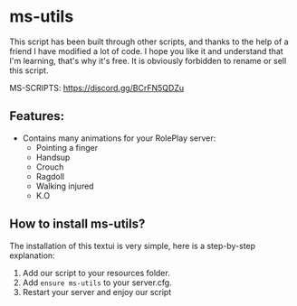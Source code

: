 # ms-utils

This script has been built through other scripts, and thanks to the help of a friend I have modified a lot of code.
I hope you like it and understand that I'm learning, that's why it's free.
It is obviously forbidden to rename or sell this script.

MS-SCRIPTS: https://discord.gg/BCrFN5QDZu


## Features:

+ Contains many animations for your RolePlay server:
  - Pointing a finger
  - Handsup
  - Crouch
  - Ragdoll
  - Walking injured
  - K.O


## How to install ms-utils?

The installation of this textui is very simple, here is a step-by-step explanation:

1. Add our script to your resources folder.
2. Add ``ensure ms-utils`` to your server.cfg.
3. Restart your server and enjoy our script
